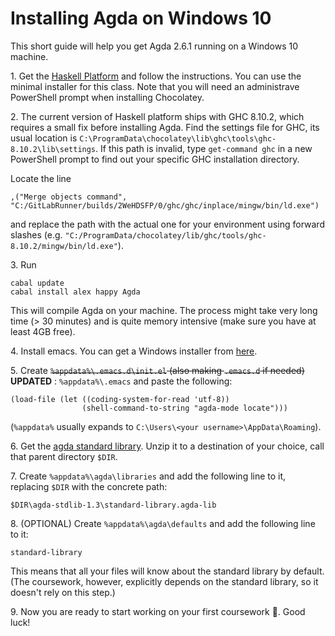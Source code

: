 # Installing Agda on Windows 10

This short guide will help you get Agda 2.6.1 running on a Windows 10 machine.

1\. Get the [Haskell Platform](https://www.haskell.org/platform/windows.html) and follow the instructions. You can use the minimal installer for this class. Note that you will need an administrave PowerShell prompt when installing Chocolatey.

2\. The current version of Haskell platform ships with GHC 8.10.2, which requires a small fix before installing Agda. 
Find the settings file for GHC, its usual location is `C:\ProgramData\chocolatey\lib\ghc\tools\ghc-8.10.2\lib\settings`. If this path is invalid, type `get-command ghc` in a new PowerShell prompt to find out your specific GHC installation directory.

Locate the line 
```
,("Merge objects command", "C:/GitLabRunner/builds/2WeHDSFP/0/ghc/ghc/inplace/mingw/bin/ld.exe")
```
and replace the path with the actual one for your environment using forward slashes (e.g. `"C:/ProgramData/chocolatey/lib/ghc/tools/ghc-8.10.2/mingw/bin/ld.exe"`).

3\. Run 
``` 
cabal update
cabal install alex happy Agda
```
This will compile Agda on your machine. The process might take very long time (> 30 minutes) and is quite memory intensive (make sure you have at least 4GB free). 

4\. Install emacs. You can get a Windows installer from [here](https://ftp.gnu.org/gnu/emacs/windows/emacs-27/).

5\. Create ~~`%appdata%\.emacs.d\init.el` (also making `.emacs.d` if needed)~~ **UPDATED** : `%appdata%\.emacs` and paste the following:
```
(load-file (let ((coding-system-for-read 'utf-8))
                (shell-command-to-string "agda-mode locate")))
```
(`%appdata%` usually expands to `C:\Users\<your username>\AppData\Roaming`).

6\. Get the [agda standard library](https://github.com/agda/agda-stdlib/archive/v1.3.zip). Unzip it to a destination of your choice, call that parent directory `$DIR`.

7\. Create `%appdata%\agda\libraries` and add the following line to it, replacing `$DIR` with the concrete path:
```
$DIR\agda-stdlib-1.3\standard-library.agda-lib
```

8\. (OPTIONAL) Create `%appdata%\agda\defaults` and add the following line to it:
```
standard-library
```
This means that all your files will know about the standard library by default. (The coursework, however, explicitly depends on the standard library, so it doesn't rely on this step.)

9\. Now you are ready to start working on your first coursework :slightly_smiling_face:. Good luck!
